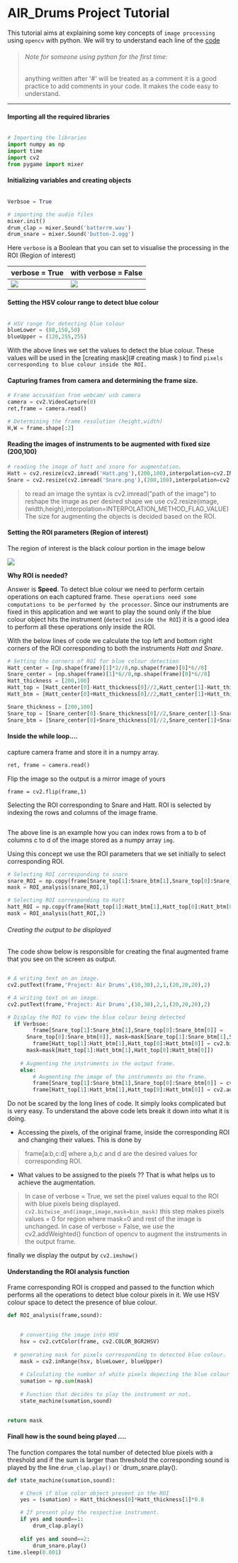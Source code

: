 # AIR_Drums Project Tutorial

This tutorial aims at explaining some key concepts of `image processing` using `opencv` with python.
We will try to understand each line of the [code](Air_Drums.py)

> ###### Note for someone using python for the first time:
> anything written after '#' will be treated as a comment 
> it is a good practice to add comments in your code. 
> It makes the code easy to understand.

---

#### Importing all the required libraries 
```python

# Importing the libraries 
import numpy as np
import time
import cv2
from pygame import mixer

````

####  Initializing variables and creating objects

```python

Verbsoe = True

# importing the audio files
mixer.init()
drum_clap = mixer.Sound('batterrm.wav')
drum_snare = mixer.Sound('button-2.ogg')

```

Here `verbose` is a Boolean that you can set to visualise the processing 
in the ROI (Region of interest)

verbose = True | with verbose = False
--- | ---
![](Images/image1999.jpg) | ![](Images/Image.png)


#### Setting the HSV colour range to detect blue colour

```python

# HSV range for detecting blue colour 
blueLower = (80,150,50)
blueUpper = (120,255,255)
```
With the above lines we set the values to detect the blue colour. 
These values will be used in the [creating mask](# creating mask ) to find 
`pixels corresponding to blue colour inside the ROI.`


#### Capturing frames from camera and determining the frame size. 

```python
# Frame accusation from webcam/ usb camera 
camera = cv2.VideoCapture(0)
ret,frame = camera.read()

# Determining the frame resolution (height,width)
H,W = frame.shape[:2]
```


#### Reading the images of instruments to be augmented with fixed size (200,100)

```python
# reading the image of hatt and snare for augmentation.
Hatt = cv2.resize(cv2.imread('Hatt.png'),(200,100),interpolation=cv2.INTER_CUBIC)
Snare = cv2.resize(cv2.imread('Snare.png'),(200,100),interpolation=cv2.INTER_CUBIC)
```
> to read an image the syntax is cv2.imread("path of the image")
> to reshape the image as per desired shape we use cv2.resize(image,(width,heigh),interpolation=INTERPOLATION_METHOD_FLAG_VALUE)
The size for augmenting the objects is decided based on the ROI.


#### Setting the ROI parameters (Region of interest)
The region of interest is the black colour portion in the image below

![](Images/image1999.jpg)

**Why ROI is needed?**

Answer is **Speed**.
To detect blue colour we need to perform certain operations on each captured frame. 
`These operations need some computations to be performed by the processor`.
Since our instruments are fixed in this application and we want to play the sound only
if the blue colour object hits the instrument (`detected inside the ROI`) it is a good idea
to perform all these operations only inside the ROI. 

With the below lines of code we calculate the top left and bottom right corners of the ROI 
corresponding to both the instruments *Hatt and Snare*. 
```python
# Setting the corners of ROI for blue colour detection
Hatt_center = [np.shape(frame)[1]*2//8,np.shape(frame)[0]*6//8]
Snare_center = [np.shape(frame)[1]*6//8,np.shape(frame)[0]*6//8]
Hatt_thickness = [200,100]
Hatt_top = [Hatt_center[0]-Hatt_thickness[0]//2,Hatt_center[1]-Hatt_thickness[1]//2]
Hatt_btm = [Hatt_center[0]+Hatt_thickness[0]//2,Hatt_center[1]+Hatt_thickness[1]//2]

Snare_thickness = [200,100]
Snare_top = [Snare_center[0]-Snare_thickness[0]//2,Snare_center[1]-Snare_thickness[1]//2]
Snare_btm = [Snare_center[0]+Snare_thickness[0]//2,Snare_center[1]+Snare_thickness[1]//2]
```


#### Inside the while loop....
capture camera frame and store it in a numpy array.
```python
ret, frame = camera.read()
```

Flip the image so the output is a mirror image of yours
```pyhton 
frame = cv2.flip(frame,1)
```

Selecting the ROI corresponding to Snare and Hatt.
ROI is selected by indexing the rows and columns of the image frame.
```python img[a:b,c:d] 
```
The above line is an example how you can index rows from a to b of columns c to d 
of the image stored as a numpy array `img`.

Using this concept we use the ROI parameters that we set initially to select corresponding ROI.
```python
# Selecting ROI corresponding to snare
snare_ROI = np.copy(frame[Snare_top[1]:Snare_btm[1],Snare_top[0]:Snare_btm[0]])
mask = ROI_analysis(snare_ROI,1)

# Selecting ROI corresponding to Hatt
hatt_ROI = np.copy(frame[Hatt_top[1]:Hatt_btm[1],Hatt_top[0]:Hatt_btm[0]])
mask = ROI_analysis(hatt_ROI,2)
```

###### Creating the output to be displayed
The code show below is responsible for creating the final augmented frame that you see on the screen as output.
```python

# A writing text on an image.
cv2.putText(frame,'Project: Air Drums',(10,30),2,1,(20,20,20),2)

# A writing text on an image.
cv2.putText(frame,'Project: Air Drums',(10,30),2,1,(20,20,20),2)

# Display the ROI to view the blue colour being detected
  if Verbsoe:
    	frame[Snare_top[1]:Snare_btm[1],Snare_top[0]:Snare_btm[0]] =    cv2.bitwise_and(frame[Snare_top[1]:Snare_btm[1],Snare_top[0]:Snare_btm[0]],frame[Snare_top[1]:Snare_btm[1],
      Snare_top[0]:Snare_btm[0]], mask=mask[Snare_top[1]:Snare_btm[1],Snare_top[0]:Snare_btm[0]])
    	frame[Hatt_top[1]:Hatt_btm[1],Hatt_top[0]:Hatt_btm[0]] = cv2.bitwise_and(frame[Hatt_top[1]:Hatt_btm[1],Hatt_top[0]:Hatt_btm[0]],frame[Hatt_top[1]:Hatt_btm[1],Hatt_top[0]:Hatt_btm[0]],
      mask=mask[Hatt_top[1]:Hatt_btm[1],Hatt_top[0]:Hatt_btm[0]])
    
    # Augmenting the instruments in the output frame.
    else:
    	# Augmenting the image of the instruments on the frame.
    	frame[Snare_top[1]:Snare_btm[1],Snare_top[0]:Snare_btm[0]] = cv2.addWeighted(Snare, 1, frame[Snare_top[1]:Snare_btm[1],Snare_top[0]:Snare_btm[0]], 1, 0)
    	frame[Hatt_top[1]:Hatt_btm[1],Hatt_top[0]:Hatt_btm[0]] = cv2.addWeighted(Hatt, 1, frame[Hatt_top[1]:Hatt_btm[1],Hatt_top[0]:Hatt_btm[0]], 1, 0)

```
Do not be scared by the long lines of code. It simply looks complicated but is very easy. 
To understand the above code lets break it down into what it is doing.
- Accessing the pixels, of the original frame, inside the corresponding ROI and changing their values. This is done by 
>frame[a:b,c:d] where a,b,c and d are the desired values for corresponding ROI.
- What values to be assigned to the pixels ?? That is what helps us to achieve the augmentation.
> In case of verbose = True, we set the pixel values equal to the ROI with blue pixels being displayed.
> `cv2.bitwise_and(image,image,mask=bin_mask)` this step makes pixels values = 0 for region where 
> mask=0 and rest of the image is unchanged. 
> In case of verbose = False, we use the cv2.addWeighted() function of opencv to augment the 
> instruments in the output frame.


finally we display the output by `cv2.imshow()`

#### Understanding the ROI analysis function
Frame corresponding ROI is cropped and passed to the function which performs all the operations to detect blue 
colour pixels in it. We use HSV colour space to detect the presence of blue colour. 

```python
def ROI_analysis(frame,sound):
	

	# converting the image into HSV
	hsv = cv2.cvtColor(frame, cv2.COLOR_BGR2HSV)
	
  # generating mask for pixels corresponding to detected blue colour.
	mask = cv2.inRange(hsv, blueLower, blueUpper)
	
	# Calculating the number of white pixels depecting the blue colour pixels in the ROI
	sumation = np.sum(mask)
	
	# Function that decides to play the instrument or not.
	state_machine(sumation,sound)

	
return mask
```

#### Finall how is the sound being played ....
The function compares the total number of detected blue pixels with a threshold 
and if the sum is larger than threshold the corresponding sound is 
played by the line `drum_clap.play()` or `drum_snare.play().

```python
def state_machine(sumation,sound):

	# Check if blue color object present in the ROI 	
	yes = (sumation) > Hatt_thickness[0]*Hatt_thickness[1]*0.8

	# If present play the respective instrument.
	if yes and sound==1:
		drum_clap.play()
		
	elif yes and sound==2:
		drum_snare.play()
time.sleep(0.001)

```
